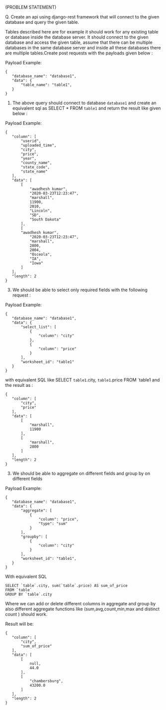 <p class="has-line-data" data-line-start="1" data-line-end="2">(PROBLEM STATEMENT)</p>
<p class="has-line-data" data-line-start="3" data-line-end="4">Q. Create an api using django-rest framework that will connect to the given database and query the given table.</p>
<p class="has-line-data" data-line-start="5" data-line-end="6">Tables described here are for example it should work for any existing table or database inside the database server. It should connect to the given database and access the given table, assume that there can be multiple  databases in the same database server and inside all these databases there are multiple tables.Create post requests with the payloads given below :</p>
<p class="has-line-data" data-line-start="7" data-line-end="8">Payload Example:</p>
<pre><code>{
   &quot;database_name&quot;: &quot;database1&quot;,
   &quot;data&quot;: {
       &quot;table_name&quot;: &quot;table1&quot;,
   }
}
</code></pre>
<ol>
<li class="has-line-data" data-line-start="16" data-line-end="18">The above query should  connect to database <code>database1</code> and create an equivalent sql as SELECT * FROM <code>table1</code> and return the result like given below :</li>
</ol>
<p class="has-line-data" data-line-start="18" data-line-end="19">Payload Example:</p>
<pre><code>{
   &quot;column&quot;: [
       &quot;userid&quot;,
       &quot;uploaded_time&quot;,
       &quot;city&quot;,
       &quot;price&quot;,
       &quot;year&quot;,
       &quot;county_name&quot;,
       &quot;state_code&quot;,
       &quot;state_name&quot;
   ],
   &quot;data&quot;: [
       [
           &quot;awadhesh kumar&quot;,
           &quot;2020-03-23T12:23:47&quot;,
           &quot;marshall&quot;,
           11900,
           2010,
           &quot;Lincoln&quot;,
           &quot;SD&quot;,
           &quot;South Dakota&quot;
       ], 
       [
       &quot;awadhesh kumar&quot;,
           &quot;2020-03-23T12:23:47&quot;,
           &quot;marshall&quot;,
           2800,
           2004,
           &quot;Osceola&quot;,
           &quot;IA&quot;,
           &quot;Iowa&quot;
       ]
   ],
   &quot;length&quot;: 2
}
</code></pre>
<ol start="3">
<li class="has-line-data" data-line-start="56" data-line-end="58">We should be able to select only required fields with the following request :</li>
</ol>
<p class="has-line-data" data-line-start="58" data-line-end="59">Payload Example:</p>
<pre><code>{
   &quot;database_name&quot;: &quot;database1&quot;,
   &quot;data&quot;: {
       &quot;select_list&quot;: [
           {
               &quot;column&quot;: &quot;city&quot;
           },
           {
               &quot;column&quot;: &quot;price&quot;
           }
       ],
       &quot;worksheet_id&quot;: &quot;table1&quot;
   }
}
</code></pre>
<p class="has-line-data" data-line-start="76" data-line-end="77">with equivalent SQL like SELECT <code>table1</code>.city, <code>table1</code>.price FROM `table1 and the result as :</p>
<pre><code>{
   &quot;column&quot;: [
       &quot;city&quot;,
       &quot;price&quot;
   ],
   &quot;data&quot;: [
       [
           &quot;marshall&quot;,
           11900
       ],
       [
           &quot;marshall&quot;,
           2800
       ]
   ],
   &quot;length&quot;: 2
}
</code></pre>
<ol start="3">
<li class="has-line-data" data-line-start="96" data-line-end="98">We should be able to aggregate on different fields and group by on different fields</li>
</ol>
<p class="has-line-data" data-line-start="98" data-line-end="99">Payload Example:</p>
<pre><code>{
   &quot;database_name&quot;: &quot;database1&quot;,
   &quot;data&quot;: {
       &quot;aggregate&quot;: [
           {
               &quot;column&quot;: &quot;price&quot;,
               &quot;type&quot;: &quot;sum&quot;
           }
       ],
       &quot;groupby&quot;: [
           {
               &quot;column&quot;: &quot;city&quot;
           }
       ],
       &quot;worksheet_id&quot;: &quot;table1&quot;,
   }
}
</code></pre>
<p class="has-line-data" data-line-start="120" data-line-end="121">With equivalent SQL</p>
<pre><code>SELECT `table`.city, sum(`table`.price) AS sum_of_price 
FROM `table` 
GROUP BY `table`.city 
</code></pre>
<p class="has-line-data" data-line-start="126" data-line-end="127">Where we can add or delete different columns in aggregate and group by also different aggregate functions like (sum,avg,count,min,max and distinct count ) should work.</p>
<p class="has-line-data" data-line-start="130" data-line-end="131">Result will be:</p>
<pre><code>{
   &quot;column&quot;: [
       &quot;city&quot;,
       &quot;sum_of_price&quot;
   ],
   &quot;data&quot;: [
       [
           null,
           44.0
       ],
       [
           &quot;chambersburg&quot;,
           43200.0
       ]
   ],
   &quot;length&quot;: 2
}
</code></pre>
